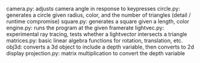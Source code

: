 camera.py: adjusts camera angle in response to keypresses
circle.py: generates a circle given radius, color, and the number of triangles (detail / runtime compromise)
square.py: generates a square given a length, color
engine.py: runs the program at the given framerate
lightvec.py: experimental ray tracing, tests whether a lightvector intersects a triangle
matrices.py: basic linear algebra functions for rotation, translation, etc.
obj3d: converts a 3d object to include a depth variable, then converts to 2d display
projection.py: matrix multiplication to convert the depth variable
